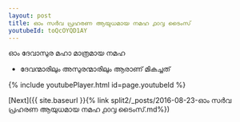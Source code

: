 ```yaml
---
layout: post
title: ഓം സർവ പ്രഹരണ ആയുധമായ നമഹ ൧൦൮ ടൈംസ്
youtubeId: toQcOYQD1AY
---
```

 
 
 ഓം ദേവാസുര മഹാ മാത്രമായ നമഹ 
 
 -  ദേവന്മാരിലും അസുരന്മാരിലും ആരാണ് മികച്ചത് 
 
  
 
  
 
 
 
 
 
 


{% include youtubePlayer.html id=page.youtubeId %}
 
[Next]({{ site.baseurl }}{% link  split2/_posts/2016-08-23-ഓം സർവ പ്രഹരണ ആയുധമായ നമഹ ൧൦൮ ടൈംസ്.md%})
 
